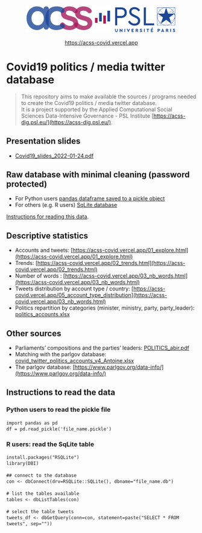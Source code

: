 
<p align="center">
    <a href="https://acss-dig.psl.eu/"><img src="./files/logo_acss_psl.png" alt="logo" width="400" /></a>
</p>

<p align="center">
    <a href="https://acss-covid.vercel.app/">https://acss-covid.vercel.app</a>
</p>

# Covid19 politics / media twitter database

> This repository aims to make available the sources / programs needed to create the Covid19 politics / media twitter database.<br>
> It is a project supported by the Applied Computational Social Sciences Data-Intensive Governance - PSL Institute [https://acss-dig.psl.eu/](https://acss-dig.psl.eu/).

## Presentation slides
* [Covid19_slides_2022-01-24.pdf](./files/Covid19_slides_2022-01-24.pdf)

## Raw database with minimal cleaning (password protected)
* For Python users [pandas dataframe saved to a pickle object](https://universitedauphine-my.sharepoint.com/:u:/g/personal/bruno_chavesferreira_dauphine_psl_eu/Ef5MCyk5pghHhAm8PKh5wacBrJK-k0Zg6MqdAfnDvB4LFg?e=dDB5Sc)   
* For others (e.g. R users) [SqLite database](https://universitedauphine-my.sharepoint.com/:u:/g/personal/bruno_chavesferreira_dauphine_psl_eu/ESe4HtKVK9pOoUOuxtvvqM4B6H40GauZhyyQ5NZT2WQU9g?e=k4WvKS)

[Instructions for reading this data](#instructions).

## Descriptive statistics
* Accounts and tweets: [https://acss-covid.vercel.app/01_explore.html](https://acss-covid.vercel.app/01_explore.html)
* Trends: [https://acss-covid.vercel.app/02_trends.html](https://acss-covid.vercel.app/02_trends.html)
* Number of words : [https://acss-covid.vercel.app/03_nb_words.html](https://acss-covid.vercel.app/03_nb_words.html)
* Tweets distribution by account type / country: [https://acss-covid.vercel.app/05_account_type_distribution](https://acss-covid.vercel.app/03_nb_words.html)
* Politics repartition by categories (minister, ministry, party, party_leader): [politics_accounts.xlsx](./files/politics_accounts.xlsx)

## Other sources
* Parliaments’ compositions and the parties’ leaders: [POLITICS_abir.pdf](./files/POLITICS_abir.pdf)
* Matching with the parlgov database: [covid_twitter_politics_accounts_v4_Antoine.xlsx](./files/covid_twitter_politics_accounts_v4_Antoine.xlsx)
* The parlgov database: [https://www.parlgov.org/data-info/](https://www.parlgov.org/data-info/)

## <a name="instructions"></a>Instructions to read the data

### Python users to read the pickle file
```{python}
import pandas as pd
df = pd.read_pickle('file_name.pickle')
```

### R users: read the SqLite table
```{r}
install.packages("RSQLite")
library(DBI)

## connect to the database
con <- dbConnect(drv=RSQLite::SQLite(), dbname="file_name.db")

# list the tables available
tables <- dbListTables(con)

# select the table tweets
tweets_df <- dbGetQuery(conn=con, statement=paste("SELECT * FROM tweets", sep=""))
```